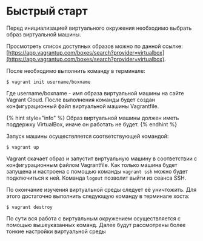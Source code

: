 # Быстрый старт

Перед инициализацией виртуального окружения необходимо выбрать образ виртуальной машины. 

Просмотреть список доступных образов можно по данной ссылке: [https://app.vagrantup.com/boxes/search?provider=virtualbox](https://app.vagrantup.com/boxes/search?provider=virtualbox). 

После необходимо выполнить команду в терминале: 

```text
$ vagrant init username/boxname
```

Где username/boxname - имя образа виртуальной машины на сайте Vagrant Cloud. После выполнения команды будет создан конфигурационный файл виртуальной машины Vagrantfile. 

{% hint style="info" %}
Образ виртуальной машины должен иметь поддержку VirtualBox, иначе он работать не будет.
{% endhint %}

  Запуск машины осуществляется соответствующей командой: 

```text
$ vagrant up
```

Vagrant скачает образ и запустит виртуальную машину в соответствии с конфигурационным файлом Vagrantfile. Как только машина будет запущена и настроена с помощью команды `vagrant ssh`  можно будет подключиться к ней. Команда `logout` позволит выйти из сеанса SSH. 

По окончание изучения виртуальной среды следует её уничтожить. Для этого достаточно выполнить следующую команду в терминале хоста: 

```text
$ vagrant destroy
```

По сути вся работа с виртуальным окружением осуществляется с помощью вышеуказанных команд. Далее будут рассмотрены более тонкие настройки виртуальной среды

